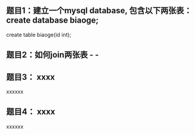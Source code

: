## 题目1：建立一个mysql database, 包含以下两张表：create database biaoge;
create table biaoge(id int);

## 题目2：如何join两张表 - -

## 题目3： xxxx
xxxxxx

## 题目4： xxxx
xxxxxx
